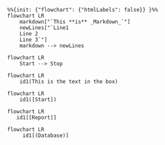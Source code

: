 
```mermaid
%%{init: {"flowchart": {"htmlLabels": false}} }%%
flowchart LR
    markdown["`This **is** _Markdown_`"]
    newLines["`Line1
    Line 2
    Line 3`"]
    markdown --> newLines
```

```mermaid
flowchart LR
    Start --> Stop
```


```mermaid
flowchart LR
    id1(This is the text in the box)
```

```mermaid
flowchart LR
    id1([Start])
```

```mermaid
flowchart LR
   id1[[Report]]
```

```mermaid
flowchart LR
     id1[(Database)]
```
